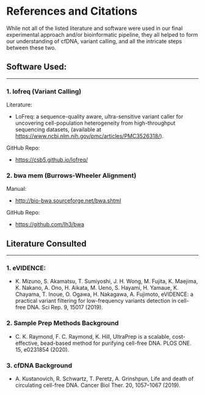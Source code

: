 # References and Citations

While not all of the listed literature and software were used in our final experimental approach and/or bioinformatic pipeline, they all helped to form our understanding of cfDNA, variant calling, and all the intricate steps between these two. 

## Software Used:
---
### 1. lofreq (Variant Calling)

Literature:

- LoFreq: a sequence-quality aware, ultra-sensitive variant caller for uncovering cell-population heterogeneity from high-throughput sequencing datasets, (available at https://www.ncbi.nlm.nih.gov/pmc/articles/PMC3526318/).

GitHub Repo:

- https://csb5.github.io/lofreq/

### 2. bwa mem (Burrows-Wheeler Alignment)

Manual:

- http://bio-bwa.sourceforge.net/bwa.shtml

GitHub Repo:

- https://github.com/lh3/bwa

## Literature Consulted
---

### 1. eVIDENCE:

- K. Mizuno, S. Akamatsu, T. Sumiyoshi, J. H. Wong, M. Fujita, K. Maejima, K. Nakano, A. Ono, H. Aikata, M. Ueno, S. Hayami, H. Yamaue, K. Chayama, T. Inoue, O. Ogawa, H. Nakagawa, A. Fujimoto, eVIDENCE: a practical variant filtering for low-frequency variants detection in cell-free DNA. Sci Rep. 9, 15017 (2019).

### 2. Sample Prep Methods Background

- C. K. Raymond, F. C. Raymond, K. Hill, UltraPrep is a scalable, cost-effective, bead-based method for purifying cell-free DNA. PLOS ONE. 15, e0231854 (2020).

### 3. cfDNA Background

- A. Kustanovich, R. Schwartz, T. Peretz, A. Grinshpun, Life and death of circulating cell-free DNA. Cancer Biol Ther. 20, 1057–1067 (2019).

